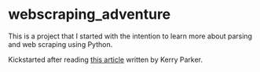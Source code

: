 # webscraping_adventure

This is a project that I started with the intention to learn more about parsing and web scraping using Python.

Kickstarted after reading [this article](https://towardsdatascience.com/data-science-skills-web-scraping-javascript-using-python-97a29738353f) written by Kerry Parker.

